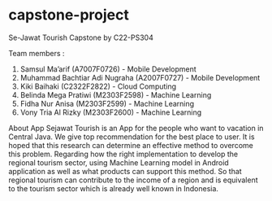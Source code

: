 # capstone-project

Se-Jawat Tourish Capstone by C22-PS304

Team members :
1. Samsul Ma’arif (A7007F0726) - Mobile Development
2. Muhammad Bachtiar Adi Nugraha (A2007F0727) - Mobile Development
3. Kiki Baihaki (C2322F2822) - Cloud Computing
4. Belinda Mega Pratiwi (M2303F2598) - Machine Learning
5. Fidha Nur Anisa (M2303F2599) - Machine Learning 
6. Vony Tria Al Rizky (M2303F2600) - Machine Learning

About App
Sejawat Tourish is an App for the people who want to vacation in Central Java. We give top recommendation for the best place to user.
It is hoped that this research can determine an effective method to overcome this problem. Regarding how the right implementation to develop the regional tourism sector, using Machine Learning model in Android application as well as what products can support this method. So that regional tourism can contribute to the income of a region and is equivalent to the tourism sector which is already well known in Indonesia.
